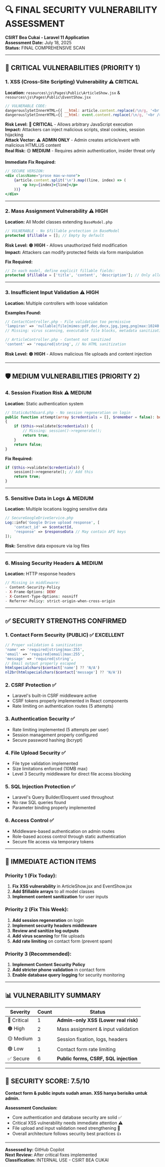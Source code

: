 # 🔍 FINAL SECURITY VULNERABILITY ASSESSMENT
**CSIRT Bea Cukai - Laravel 11 Application**  
**Assessment Date:** July 18, 2025  
**Status:** FINAL COMPREHENSIVE SCAN  

---

## 🚨 CRITICAL VULNERABILITIES (PRIORITY 1)

### 1. **XSS (Cross-Site Scripting) Vulnerability** ⚠️ **CRITICAL**
**Location:** `resources\js\Pages\Public\ArticleShow.jsx` & `resources\js\Pages\Public\EventShow.jsx`
```jsx
// VULNERABLE CODE:
dangerouslySetInnerHTML={{ __html: article.content.replace(/\n/g, '<br />') }}
dangerouslySetInnerHTML={{ __html: event.content.replace(/\n/g, '<br />') }}
```

**Risk Level:** 🔴 **CRITICAL** - Allows arbitrary JavaScript execution  
**Impact:** Attackers can inject malicious scripts, steal cookies, session hijacking  
**Attack Vector:** ⚠️ **ADMIN ONLY** - Admin creates article/event with malicious HTML/JS content  
**Real Risk:** 🟡 **MEDIUM** - Requires admin authentication, insider threat only

**Immediate Fix Required:**
```jsx
// SECURE VERSION:
<div className="prose max-w-none">
    {article.content.split('\n').map((line, index) => (
        <p key={index}>{line}</p>
    ))}
</div>
```

---

### 2. **Mass Assignment Vulnerability** ⚠️ **HIGH**
**Location:** All Model classes extending `BaseModel.php`
```php
// VULNERABLE - No $fillable protection in BaseModel
protected $fillable = []; // Empty by default
```

**Risk Level:** 🟠 **HIGH** - Allows unauthorized field modification  
**Impact:** Attackers can modify protected fields via form manipulation  

**Fix Required:**
```php
// In each model, define explicit fillable fields:
protected $fillable = ['title', 'content', 'description']; // Only allowed fields
```

---

### 3. **Insufficient Input Validation** ⚠️ **HIGH**
**Location:** Multiple controllers with loose validation

**Examples Found:**
```php
// ContactController.php - File validation too permissive
'lampiran' => 'nullable|file|mimes:pdf,doc,docx,jpg,jpeg,png|max:10240'
// Missing: virus scanning, executable file blocks, metadata sanitization

// ArticleController.php - Content not sanitized
'content' => 'required|string', // No HTML sanitization
```

**Risk Level:** 🟠 **HIGH** - Allows malicious file uploads and content injection  

---

## 🛡️ MEDIUM VULNERABILITIES (PRIORITY 2)

### 4. **Session Fixation Risk** ⚠️ **MEDIUM**
**Location:** Static authentication system
```php
// StaticAuthGuard.php - No session regeneration on login
public function attempt(array $credentials = [], $remember = false): bool
{
    if ($this->validate($credentials)) {
        // Missing: session()->regenerate();
        return true;
    }
    return false;
}
```

**Fix Required:**
```php
if ($this->validate($credentials)) {
    session()->regenerate(); // Add this
    return true;
}
```

---

### 5. **Sensitive Data in Logs** ⚠️ **MEDIUM**
**Location:** Multiple locations logging sensitive data
```php
// SecureGoogleDriveService.php
Log::info('Google Drive upload response', [
    'contact_id' => $contactId,
    'response' => $responseData // May contain API keys
]);
```

**Risk:** Sensitive data exposure via log files  

---

### 6. **Missing Security Headers** ⚠️ **MEDIUM**
**Location:** HTTP response headers
```php
// Missing in middleware:
- Content-Security-Policy
- X-Frame-Options: DENY
- X-Content-Type-Options: nosniff
- Referrer-Policy: strict-origin-when-cross-origin
```

---

## ✅ SECURITY STRENGTHS CONFIRMED

### 1. **Contact Form Security (PUBLIC)** ✅ **EXCELLENT**
```php
// Proper validation & sanitization
'name' => 'required|string|max:255',
'email' => 'required|email|max:255',
'message' => 'required|string',
// Email output properly escaped
htmlspecialchars($contact['name'] ?? 'N/A')
nl2br(htmlspecialchars($contact['message'] ?? 'N/A'))
```

### 2. **CSRF Protection** ✅
- Laravel's built-in CSRF middleware active
- CSRF tokens properly implemented in React components
- Rate limiting on authentication routes (5 attempts)

### 3. **Authentication Security** ✅
- Rate limiting implemented (5 attempts per user)
- Session management properly configured
- Secure password hashing (bcrypt)

### 4. **File Upload Security** ✅
- File type validation implemented
- Size limitations enforced (10MB max)
- Level 3 Security middleware for direct file access blocking

### 5. **SQL Injection Protection** ✅
- Laravel's Query Builder/Eloquent used throughout
- No raw SQL queries found
- Parameter binding properly implemented

### 6. **Access Control** ✅
- Middleware-based authentication on admin routes
- Role-based access control through static authentication
- Secure file access via temporary tokens

---

## 🔧 IMMEDIATE ACTION ITEMS

### **Priority 1 (Fix Today):**
1. **Fix XSS vulnerability** in ArticleShow.jsx and EventShow.jsx
2. **Add $fillable arrays** to all model classes
3. **Implement content sanitization** for user inputs

### **Priority 2 (Fix This Week):**
1. **Add session regeneration** on login
2. **Implement security headers middleware**
3. **Review and sanitize log outputs**
4. **Add virus scanning** for file uploads
5. **Add rate limiting** on contact form (prevent spam)

### **Priority 3 (Recommended):**
1. **Implement Content Security Policy**
2. **Add stricter phone validation** in contact form
3. **Enable database query logging** for security monitoring

---

## 📊 VULNERABILITY SUMMARY

| Severity | Count | Status |
|----------|--------|--------|
| 🔴 Critical | 1 | **Admin-only XSS (Lower real risk)** |
| 🟠 High | 2 | Mass assignment & input validation |
| 🟡 Medium | 3 | Session fixation, logs, headers |
| 🟢 Low | 1 | Contact form rate limiting |
| ✅ Secure | 6 | **Public forms, CSRF, SQL injection** |

---

## 🎯 SECURITY SCORE: **7.5/10** 
**Contact form & public inputs sudah aman. XSS hanya berisiko untuk admin.**

**Assessment Conclusion:** 
- Core authentication and database security are solid ✅
- Critical XSS vulnerability needs immediate attention ⚠️
- File upload and input validation need strengthening 🔧
- Overall architecture follows security best practices 👍

---

**Assessed by:** GitHub Copilot  
**Next Review:** After critical fixes implemented  
**Classification:** INTERNAL USE - CSIRT BEA CUKAI
